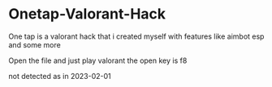 # Onetap-Valorant-Hack

One tap is a valorant hack that i created myself with features like aimbot esp and some more

Open the file and just play valorant the open key is f8 

not detected as in 2023-02-01
